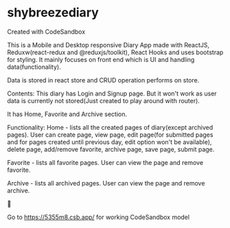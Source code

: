 # shybreezediary

Created with CodeSandbox

This is a Mobile and Desktop responsive Diary App made with ReactJS, Reduxw(react-redux and @reduxjs/toolkit), React Hooks and uses bootstrap for styling. It mainly focuses on front end which is UI and handling data(functionality).

Data is stored in react store and CRUD operation performs on store.

Contents:
This diary has Login and Signup page. But it won't work as user data is currently not stored(Just created to play around with router).

It has Home, Favorite and Archive section.

Functionality:
Home - lists all the created pages of diary(except archived pages). User can create page, view page, edit page(for submitted pages and for pages created until previous day, edit option won't be available), delete page, add/remove favorite, archive page, save page, submit page.

Favorite - lists all favorite pages. User can view the page and remove favorite.

Archive - lists all archived pages. User can view the page and remove archive.

🤟

Go to https://5355m8.csb.app/ for working CodeSandbox model
